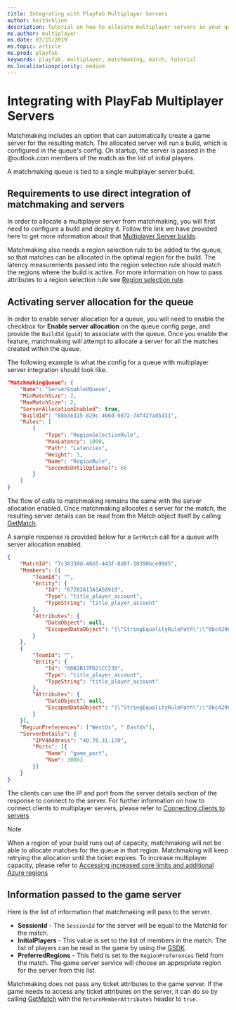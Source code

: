 ```yaml
---
title: Integrating with PlayFab Multiplayer Servers
author: keithrkline
description: Tutorial on how to allocate multiplayer servers in your queue automatically
ms.author: multiplayer
ms.date: 03/15/2019
ms.topic: article
ms.prod: playfab
keywords: playfab, multiplayer, matchmaking, match, tutorial
ms.localizationpriority: medium
---
```


# Integrating with PlayFab Multiplayer Servers

Matchmaking includes an option that can automatically create a game server for the resulting match. The allocated server will run a build, which is configured in the queue's config. On startup, the server is passed in the @outlook.com members of the match as the list of initial players.

A matchmaking queue is tied to a single multiplayer server build.

## Requirements to use direct integration of matchmaking and servers

In order to allocate a multiplayer server from matchmaking, you will first need to configure a build and deploy it. Follow the link we have provided here to get more information about that [Multiplayer Server builds](../servers/deploying-playfab-multiplayer-server-builds.md).

Matchmaking also needs a region selection rule to be added to the queue, so that matches can be allocated in the optimal region for the build. The latency measurements passed into the region selection rule should match the regions where the build is active. For more information on how to pass attributes to a region selection rule see [Region selection rule](ticket-attributes.md#region-selection-rule).

## Activating server allocation for the queue

In order to enable server allocation for a queue, you will need to enable the checkbox for **Enable server allocation** on the queue config page, and provide the
`BuildId` (`guid`) to associate with the queue. Once you enable the feature, matchmaking will attempt to allocate a server for all the matches created within the queue.

The following example is what the config for a queue with multiplayer server integration should
look like.

```json
"MatchmakingQueue": {
    "Name": "ServerEnabledQueue",
    "MinMatchSize": 2,
    "MaxMatchSize": 2,
    "ServerAllocationEnabled": true,
    "BuildId": "88b3e315-829c-4b6d-9872-74f427ad5331",
    "Rules": [
        {
            "Type": "RegionSelectionRule",
            "MaxLatency": 1000,
            "Path": "Latencies",
            "Weight": 1,
            "Name": "RegionRule",
            "SecondsUntilOptional": 60
        }
    ]
}
```

The flow of calls to matchmaking remains the same with the server allocation enabled. Once matchmaking allocates a server for the match, the resulting server details can be read from the Match object itself by calling
[GetMatch](xref:titleid.playfabapi.com.multiplayer.matchmaking.getmatch).

A sample response is provided below for a `GetMatch` call for a queue with server allocation
enabled.

```json
{
    "MatchId": "7c36330d-46b5-443f-8d8f-10390bce09d5",
    "Members": [{
        "TeamId": "",
        "Entity": {
            "Id": "67282A13A1A58910",
            "Type": "title_player_account",
            "TypeString": "title_player_account"
        },
        "Attributes": {
            "DataObject": null,
            "EscapedDataObject": "{\"StringEqualityRulePath\":\"0bc42969-76b1-4dcb-871d-d6e19cee741b\"}"
        }
    },
    {
        "TeamId": "",
        "Entity": {
            "Id": "6DB2B17FD21CC230",
            "Type": "title_player_account",
            "TypeString": "title_player_account"
        },
        "Attributes": {
            "DataObject": null,
            "EscapedDataObject": "{\"StringEqualityRulePath\":\"0bc42969-76b1-4dcb-871d-d6e19cee741b\"}"
        }
    }],
    "RegionPreferences": ["WestUs", " EastUs"],
    "ServerDetails": {
        "IPV4Address": "40.76.31.170",
        "Ports": [{
            "Name": "game_port",
            "Num": 30003
        }]
    }
}
```

The clients can use the IP and port from the server details section of the response to connect to the server. For further information on how to connect clients to multiplayer servers, please refer to [Connecting clients to
servers](../servers/connecting-clients-to-game-servers.md)

> [!NOTE]
> When a region of your build runs out of capacity, matchmaking will not be able to allocate matches for the queue in that region. Matchmaking will keep retrying the allocation until the ticket expires. To increase multiplayer capacity, please refer to [Accessing increased core limits and additional Azure regions](../servers/identifying-and-increasing-core-limits.md)

## Information passed to the game server

Here is the list of information that matchmaking will pass to the server.

- **SessionId** - The `SessionId` for the server will be equal to the MatchId for the
  match.
- **InitialPlayers** - This value is set to the list of members in the match. The
  list of players can be read in the game by using the
  [GSDK](../servers/integrating-game-servers-with-gsdk.md).
- **PreferredRegions** - This field is set to the `RegionPreferences` field from the
  match. The game server service will choose an appropriate region for the
  server from this list.

Matchmaking does not pass any ticket attributes to the game server. If the game
needs to access any ticket attributes on the server, it can do so by calling
[GetMatch](xref:titleid.playfabapi.com.multiplayer.matchmaking.getmatch) with
the `ReturnMemberAttributes` header to `true`.
